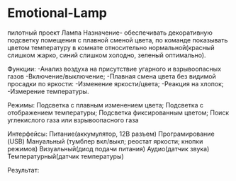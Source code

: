 # Emotional-Lamp 
пилотный проект
Лампа
Назначение- обеспечивать декоративную подсветку помещения с плавной сменой цвета, по команде показывать цветом температуру в комнате относительно нормальной(красный слишком жарко, синий слишком холодно, зеленый оптимально).

Функции:
-Анализ воздуха на присутствие угарного и взрывоопасных газов
-Включение/выключение;
-Плавная смена цвета без видимой просадки по яркости:
-Изменение яркости/цвета;
-Реакция на хлопок;
-Измерение температуры.

Режимы:
Подсветка с плавным изменением цвета;
Подсветка с отображением температуры;
Подсветка фиксированным цветом;
Поиск углекислого газа или взрывоопасного газа

Интерфейсы:
Питание(аккумулятор, 12В разъем)
Програмирование (USB)
Мануальный (тумблер вкл/выкл; реостат яркости; кнопки режимов)
Визуальный(диод подачи питания)
Аудио(датчик звука)
Температурный(датчик температуры)

Результат: